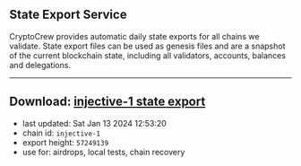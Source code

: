 ## State Export Service
CryptoCrew provides automatic daily state exports for all chains we validate. State export files can be used as genesis files and are a snapshot of the current blockchain state, including all validators, accounts, balances and delegations.

---
**Download: [injective-1 state export](https://dl.ccvalidators.com/SERVICE/injective/injective-1_export_57249139.json)**
---

- last updated: Sat Jan 13 2024 12:53:20
- chain id: `injective-1`
- export height: `57249139`
- use for: airdrops, local tests, chain recovery
